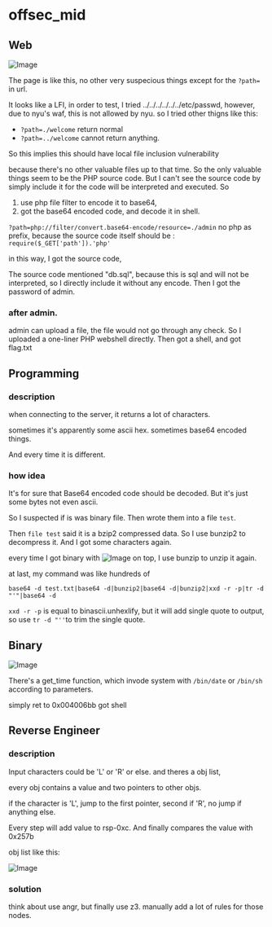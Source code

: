 # offsec\_mid

## Web

![Image](https://github.com/0is4car/note/tree/17cbec7cbb3c704511fc7b3519339650958ba070/writeup/offsec/img/1553034031-23460.png)

The page is like this, no other very suspecious things except for the `?path=` in url.

It looks like a LFI, in order to test, I tried ../../../../../../etc/passwd, however, due to nyu's waf, this is not allowed by nyu. so I tried other thigns like this:

* `?path=./welcome` return normal
* `?path=../welcome` cannot return anything.

So this implies this should have local file inclusion vulnerability

because there's no other valuable files up to that time. So the only valuable things seem to be the PHP source code. But I can't see the source code by simply include it for the code will be interpreted and executed. So

1. use php file filter to encode it to base64, 
2. got the base64 encoded code, and decode it in shell.

`?path=php://filter/convert.base64-encode/resource=./admin` no php as prefix, because the source code itself should be : `require($_GET['path']).'php'`

in this way, I got the source code,

The source code mentioned "db.sql", because this is sql and will not be interpreted, so I directly include it without any encode. Then I got the password of admin.

### after admin.

admin can upload a file, the file would not go through any check. So I uploaded a one-liner PHP webshell directly. Then got a shell, and got flag.txt

## Programming

### description

when connecting to the server, it returns a lot of characters.

sometimes it's apparently some ascii hex. sometimes base64 encoded things.

And every time it is different.

### how idea

It's for sure that Base64 encoded code should be decoded. But it's just some bytes not even ascii.

So I suspected if is was binary file. Then wrote them into a file `test`.

Then `file test` said it is a bzip2 compressed data. So I use bunzip2 to decompress it. And I got some characters again.

every time I got binary with ![Image](https://github.com/0is4car/note/tree/17cbec7cbb3c704511fc7b3519339650958ba070/writeup/offsec/img/1553035055-5749.png) on top, I use bunzip to unzip it again.

at last, my command was like hundreds of

`base64 -d test.txt|base64 -d|bunzip2|base64 -d|bunzip2|xxd -r -p|tr -d "'"|base64 -d`

`xxd -r -p` is equal to binascii.unhexlify, but it will add single quote to output, so use `tr -d "''`to trim the single quote.

## Binary

![Image](https://github.com/0is4car/note/tree/17cbec7cbb3c704511fc7b3519339650958ba070/writeup/offsec/img/1553035372-27447.png)

There's a get\_time function, which invode system with `/bin/date` or `/bin/sh` according to parameters.

simply ret to 0x004006bb got shell

## Reverse Engineer

### description

Input characters could be 'L' or 'R' or else. and theres a obj list,

every obj contains a value and two pointers to other objs.

if the character is 'L', jump to the first pointer, second if 'R', no jump if anything else.

Every step will add value to rsp-0xc. And finally compares the value with 0x257b

obj list like this:

![Image](https://github.com/0is4car/note/tree/17cbec7cbb3c704511fc7b3519339650958ba070/writeup/offsec/img/1553035817-28374.png)

### solution

think about use angr, but finally use z3. manually add a lot of rules for those nodes.

